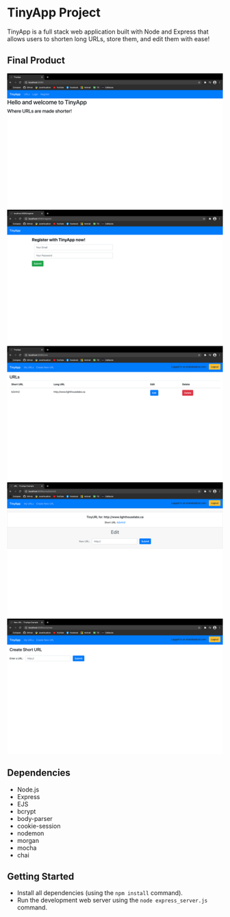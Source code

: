 # TinyApp Project

TinyApp is a full stack web application built with Node and Express that allows users to shorten long URLs, store them, and edit them with ease!

## Final Product

!["home page"](https://github.com/Cglowicki/tinyapp/blob/master/docs/home-page.png?raw=true)
!["register page"](https://github.com/Cglowicki/tinyapp/blob/master/docs/register-page.png?raw=true)
!["urls page"](https://github.com/Cglowicki/tinyapp/blob/master/docs/urls-page.png?raw=true)
!["edit url page"](https://github.com/Cglowicki/tinyapp/blob/master/docs/editURL-page.png?raw=true)
!["new url page"](https://github.com/Cglowicki/tinyapp/blob/master/docs/newURL-page.png?raw=true)

## Dependencies

- Node.js
- Express
- EJS
- bcrypt
- body-parser
- cookie-session
- nodemon
- morgan
- mocha
- chai

## Getting Started

- Install all dependencies (using the `npm install` command).
- Run the development web server using the `node express_server.js` command.